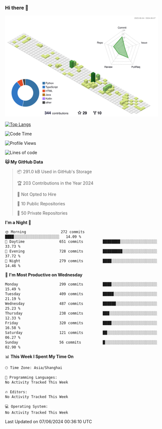 ### Hi there 👋

![](./profile-3d-contrib/profile-green-animate.svg)

 

[![Top Langs](https://github-readme-stats.vercel.app/api/top-langs/?username=fly2tomato)](https://github.com/anuraghazra/github-readme-stats)


 

<!--START_SECTION:waka-->
![Code Time](http://img.shields.io/badge/Code%20Time-5%20hrs%2042%20mins-blue)

![Profile Views](http://img.shields.io/badge/Profile%20Views-0-blue)

![Lines of code](https://img.shields.io/badge/From%20Hello%20World%20I%27ve%20Written-519.6%20thousand%20lines%20of%20code-blue)

**🐱 My GitHub Data** 

> 📦 291.0 kB Used in GitHub's Storage 
 > 
> 🏆 203 Contributions in the Year 2024
 > 
> 🚫 Not Opted to Hire
 > 
> 📜 10 Public Repositories 
 > 
> 🔑 50 Private Repositories 
 > 
**I'm a Night 🦉** 

```text
🌞 Morning                272 commits         ████░░░░░░░░░░░░░░░░░░░░░   14.09 % 
🌆 Daytime                651 commits         ████████░░░░░░░░░░░░░░░░░   33.73 % 
🌃 Evening                728 commits         █████████░░░░░░░░░░░░░░░░   37.72 % 
🌙 Night                  279 commits         ████░░░░░░░░░░░░░░░░░░░░░   14.46 % 
```
📅 **I'm Most Productive on Wednesday** 

```text
Monday                   299 commits         ████░░░░░░░░░░░░░░░░░░░░░   15.49 % 
Tuesday                  409 commits         █████░░░░░░░░░░░░░░░░░░░░   21.19 % 
Wednesday                487 commits         ██████░░░░░░░░░░░░░░░░░░░   25.23 % 
Thursday                 238 commits         ███░░░░░░░░░░░░░░░░░░░░░░   12.33 % 
Friday                   320 commits         ████░░░░░░░░░░░░░░░░░░░░░   16.58 % 
Saturday                 121 commits         ██░░░░░░░░░░░░░░░░░░░░░░░   06.27 % 
Sunday                   56 commits          █░░░░░░░░░░░░░░░░░░░░░░░░   02.90 % 
```


📊 **This Week I Spent My Time On** 

```text
🕑︎ Time Zone: Asia/Shanghai

💬 Programming Languages: 
No Activity Tracked This Week

🔥 Editors: 
No Activity Tracked This Week

💻 Operating System: 
No Activity Tracked This Week
```


 Last Updated on 07/06/2024 00:36:10 UTC
<!--END_SECTION:waka-->
